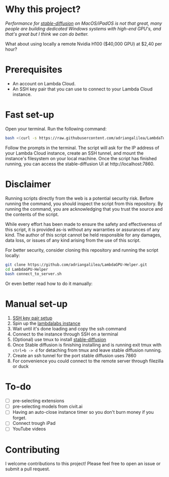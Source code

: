# Why this project?
_Performance for [stable-diffusion](https://github.com/AUTOMATIC1111/stable-diffusion-webui) on MacOS/iPadOS is not that great, many people are building dedicated Windows systems with high-end GPU's, and that's great but I think we can do better._

What about using locally a remote Nvidia H100 ($40,000 GPU) at $2,40 per hour?


# Prerequisites
- An account on Lambda Cloud.
- An SSH key pair that you can use to connect to your Lambda Cloud instance.

# Fast set-up
Open your terminal.
Run the following command:
```bash
bash <(curl -s https://raw.githubusercontent.com/adriangalilea/LambdaTunnel/main/connect_to_server.sh)
```
Follow the prompts in the terminal. The script will ask for the IP address of your Lambda Cloud instance, create an SSH tunnel, and mount the instance's filesystem on your local machine.
Once the script has finished running, you can access the stable-diffusion UI at http://localhost:7860.

# Disclaimer
Running scripts directly from the web is a potential security risk. Before running the command, you should inspect the script from this repository. By running the command, you are acknowledging that you trust the source and the contents of the script.

While every effort has been made to ensure the safety and effectiveness of this script, it is provided as-is without any warranties or assurances of any kind. The author of this script cannot be held responsible for any damages, data loss, or issues of any kind arising from the use of this script.

For better security, consider cloning this repository and running the script locally:
```bash
git clone https://github.com/adriangalilea/LambdaGPU-Helper.git
cd LambdaGPU-Helper
bash connect_to_server.sh
```
Or even better read how to do it manually:

# Manual set-up

1. [SSH key pair setup](https://cloud.lambdalabs.com/ssh-keys)
2. Spin up the [lambdalabs instance](https://cloud.lambdalabs.com/instances)
3. Wait until it's done loading and copy the ssh command
4. Connect to the instance through SSH on a terminal
5. (Optional) use tmux to install [stable-diffusion](https://github.com/AUTOMATIC1111/stable-diffusion-webui)
6. Once Stable diffusion is finishing installing and is running exit tmux with `ctrl+b -> d` for detaching from tmux and leave stable diffusion running.
7. Create an ssh tunnel for the port stable diffusion uses 7860
8. For convenience you could connect to the remote server through filezilla or duck

# To-do
- [ ] pre-selecting extensions
- [ ] pre-selecting models from civit.ai
- [ ] Having an auto-close instance timer so you don't burn money if you forget.
- [ ] Connect trough iPad
- [ ] YouTube videos

# Contributing
I welcome contributions to this project! Please feel free to open an issue or submit a pull request.

